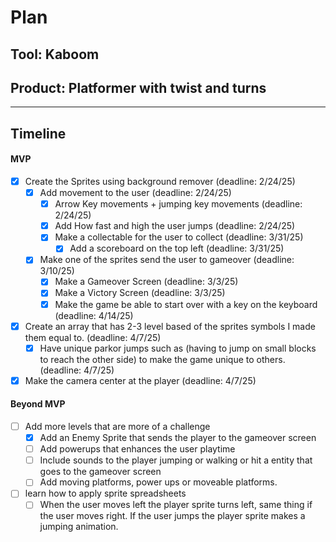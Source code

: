 # Plan

## Tool: Kaboom
## Product: Platformer with twist and turns

---

## Timeline

#### MVP
- [x] Create the Sprites using background remover (deadline: 2/24/25)
  - [x] Add movement to the user (deadline: 2/24/25)
    - [x] Arrow Key movements + jumping key movements (deadline: 2/24/25)
    - [x] Add How fast and high the user jumps (deadline: 2/24/25)
    - [x] Make a collectable for the user to collect (deadline: 3/31/25)
      - [x] Add a scoreboard on the top left (deadline: 3/31/25)
  - [x] Make one of the sprites send the user to gameover (deadline: 3/10/25)
    - [x] Make a Gameover Screen (deadline: 3/3/25)
    - [x] Make a Victory Screen (deadline: 3/3/25)
    - [x] Make the game be able to start over with a key on the keyboard (deadline: 4/14/25)
- [x] Create an array that has 2-3 level based of the sprites symbols I made them equal to. (deadline: 4/7/25)
    - [x] Have unique parkor jumps such as (having to jump on small blocks to reach the other side) to make the game unique to others.
    (deadline: 4/7/25)
- [x] Make the camera center at the player (deadline: 4/7/25)
#### Beyond MVP
- [ ] Add more levels that are more of a challenge
  - [x] Add an Enemy Sprite that sends the player to the gameover screen
  - [ ] Add powerups that enhances the user playtime
  - [ ] Include sounds to the player jumping or walking or hit a entity that goes to the gameover screen
  - [ ] Add moving platforms, power ups or moveable platforms.
- [ ] learn how to apply sprite spreadsheets
  - [ ] When the user moves left the player sprite turns left, same thing if the user moves right. If the user jumps the player sprite makes a jumping animation. 

<!-- EXAMPLE

## Tool: APIs
## Product: Green Glass Door riddle app

## Timeline

### MVP

- [ ] Front-end
  - [x] Webpage to collect input from user (deadline: 4/15)
  - [ ] Webpage to display "yes, but a ___ can't" or "no, but a ___ can" (deadline: 5/1)
- [x] Back-end
  - [x] Use regex to test whether or not the word can go through the GGD (deadline: 3/1)
  - [x] Use the Twinword API to find related words (deadline: 3/15)
    - [ ] Iterate through the words until an opposite example can be found (deadline: 4/1)

#### Beyond MVP

- [ ] Use another API to make sure the opposite example is a noun
- [ ] Automate notification of API limit to make sure I don’t exceed free quota
- [ ] A multiple choice quizzer that will test the user’s knowledge of the solution

-->





<!-- DO NOT USE THIS YET

| Name | Glows | Grows |
| -------- | ------- | ------- |
|   |   |
|   |   |
|   |   |
|   |   |
|   |   |
|   |   |

-->
